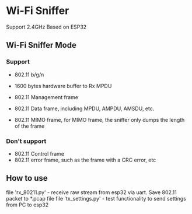 # Wi-Fi Sniffer

Support 2.4GHz
Based on ESP32

## Wi-Fi Sniffer Mode

### Support
* 802.11 b/g/n
* 1600 bytes hardware buffer to Rx MPDU


* 802.11 Management frame
* 802.11 Data frame, including MPDU, AMPDU, AMSDU, etc.
* 802.11 MIMO frame, for MIMO frame, the sniffer only dumps the length of the frame
### Don't support
* 802.11 Control frame
* 802.11 error frame, such as the frame with a CRC error, etc

## How to use
file 'rx_80211.py' - receive raw stream from esp32 via uart. Save 802.11 packet to *.pcap file
file 'tx_settings.py' - test functionality to send settings from PC to esp32